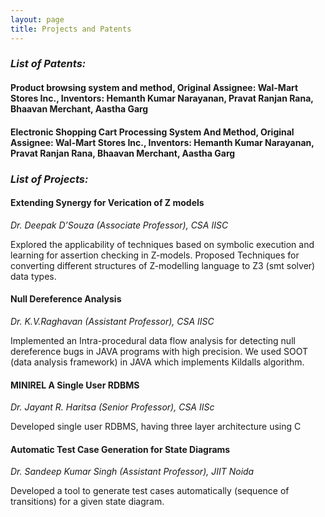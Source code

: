 ```yaml
---
layout: page
title: Projects and Patents
---
```


### *List of Patents:*

#### Product browsing system and method, Original Assignee:	Wal-Mart Stores Inc., Inventors:	Hemanth Kumar Narayanan, Pravat Ranjan Rana, Bhaavan Merchant, Aastha Garg

#### Electronic Shopping Cart Processing System And Method, Original Assignee:	Wal-Mart Stores Inc., Inventors:	Hemanth Kumar Narayanan, Pravat Ranjan Rana, Bhaavan Merchant, Aastha Garg 


### *List of Projects:*
#### Extending Synergy for Verication of Z models

*Dr. Deepak D’Souza (Associate Professor), CSA IISC*

Explored the applicability of techniques based on symbolic execution and learning for assertion checking in Z-models. Proposed Techniques for converting different structures of Z-modelling language to Z3 (smt solver) data types.



#### Null Dereference Analysis

*Dr. K.V.Raghavan (Assistant Professor), CSA IISC*

Implemented an Intra-procedural data flow analysis for detecting null dereference bugs in JAVA programs with high precision.
We used SOOT (data analysis framework) in JAVA which implements Kildalls algorithm.



#### MINIREL A Single User RDBMS

*Dr. Jayant R. Haritsa (Senior Professor), CSA IISc*

Developed single user RDBMS, having three layer architecture using C



#### Automatic Test Case Generation for State Diagrams

*Dr. Sandeep Kumar Singh (Assistant Professor), JIIT Noida*

Developed a tool to generate test cases automatically (sequence of transitions) for a given state diagram.
